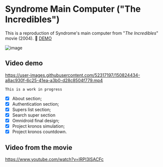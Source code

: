 # Syndrome Main Computer ("The Incredibles")

This is a reproduction of Syndrome's main computer from "*The Incredibles*" movie (2004).
🎦 [DEMO](https://syndromemaincomputer.netlify.app/)

![image](https://user-images.githubusercontent.com/52317197/157754765-9203aec4-b867-4dba-b525-46f206dac970.png)

## Video demo
https://user-images.githubusercontent.com/52317197/150824434-a8ac930f-6c25-41ea-a3b0-d28c8504f779.mp4

`This is a work in progress`

- [x] About section;
- [x] Authentication section;
- [x] Supers list section;
- [x] Search super section
- [x] Omnidroid final design;
- [x] Project kronos simulation;
- [x] Project kronos countdown.

## Video from the movie
https://www.youtube.com/watch?v=IRPI3lSACFc
